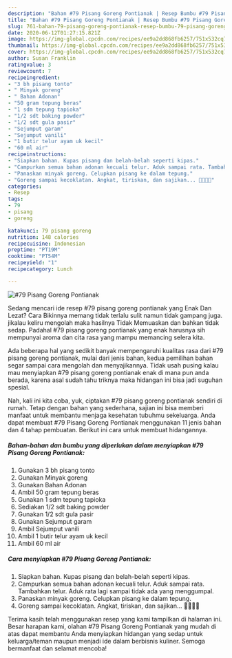 ```yaml
---
description: "Bahan #79 Pisang Goreng Pontianak | Resep Bumbu #79 Pisang Goreng Pontianak Yang Enak Dan Mudah"
title: "Bahan #79 Pisang Goreng Pontianak | Resep Bumbu #79 Pisang Goreng Pontianak Yang Enak Dan Mudah"
slug: 761-bahan-79-pisang-goreng-pontianak-resep-bumbu-79-pisang-goreng-pontianak-yang-enak-dan-mudah
date: 2020-06-12T01:27:15.821Z
image: https://img-global.cpcdn.com/recipes/ee9a2dd868fb6257/751x532cq70/79-pisang-goreng-pontianak-foto-resep-utama.jpg
thumbnail: https://img-global.cpcdn.com/recipes/ee9a2dd868fb6257/751x532cq70/79-pisang-goreng-pontianak-foto-resep-utama.jpg
cover: https://img-global.cpcdn.com/recipes/ee9a2dd868fb6257/751x532cq70/79-pisang-goreng-pontianak-foto-resep-utama.jpg
author: Susan Franklin
ratingvalue: 3
reviewcount: 7
recipeingredient:
- "3 bh pisang tonto"
- " Minyak goreng"
- " Bahan Adonan"
- "50 gram tepung beras"
- "1 sdm tepung tapioka"
- "1/2 sdt baking powder"
- "1/2 sdt gula pasir"
- "Sejumput garam"
- "Sejumput vanili"
- "1 butir telur ayam uk kecil"
- "60 ml air"
recipeinstructions:
- "Siapkan bahan. Kupas pisang dan belah-belah seperti kipas."
- "Campurkan semua bahan adonan kecuali telur. Aduk sampai rata. Tambahkan telur. Aduk rata lagi sampai tidak ada yang menggumpal."
- "Panaskan minyak goreng. Celupkan pisang ke dalam tepung."
- "Goreng sampai kecoklatan. Angkat, tiriskan, dan sajikan... 👩‍🍳👩‍🍳"
categories:
- Resep
tags:
- 79
- pisang
- goreng

katakunci: 79 pisang goreng 
nutrition: 148 calories
recipecuisine: Indonesian
preptime: "PT19M"
cooktime: "PT54M"
recipeyield: "1"
recipecategory: Lunch

---
```



![#79 Pisang Goreng Pontianak](https://img-global.cpcdn.com/recipes/ee9a2dd868fb6257/751x532cq70/79-pisang-goreng-pontianak-foto-resep-utama.jpg)

Sedang mencari ide resep #79 pisang goreng pontianak yang Enak Dan Lezat? Cara Bikinnya memang tidak terlalu sulit namun tidak gampang juga. jikalau keliru mengolah maka hasilnya Tidak Memuaskan dan bahkan tidak sedap. Padahal #79 pisang goreng pontianak yang enak harusnya sih mempunyai aroma dan cita rasa yang mampu memancing selera kita.



Ada beberapa hal yang sedikit banyak mempengaruhi kualitas rasa dari #79 pisang goreng pontianak, mulai dari jenis bahan, kedua pemilihan bahan segar sampai cara mengolah dan menyajikannya. Tidak usah pusing kalau mau menyiapkan #79 pisang goreng pontianak enak di mana pun anda berada, karena asal sudah tahu triknya maka hidangan ini bisa jadi suguhan spesial.


Nah, kali ini kita coba, yuk, ciptakan #79 pisang goreng pontianak sendiri di rumah. Tetap dengan bahan yang sederhana, sajian ini bisa memberi manfaat untuk membantu menjaga kesehatan tubuhmu sekeluarga. Anda dapat membuat #79 Pisang Goreng Pontianak menggunakan 11 jenis bahan dan 4 tahap pembuatan. Berikut ini cara untuk membuat hidangannya.

<!--inarticleads1-->

##### Bahan-bahan dan bumbu yang diperlukan dalam menyiapkan #79 Pisang Goreng Pontianak:

1. Gunakan 3 bh pisang tonto
1. Gunakan  Minyak goreng
1. Gunakan  Bahan Adonan
1. Ambil 50 gram tepung beras
1. Gunakan 1 sdm tepung tapioka
1. Sediakan 1/2 sdt baking powder
1. Gunakan 1/2 sdt gula pasir
1. Gunakan Sejumput garam
1. Ambil Sejumput vanili
1. Ambil 1 butir telur ayam uk kecil
1. Ambil 60 ml air




<!--inarticleads2-->

##### Cara menyiapkan #79 Pisang Goreng Pontianak:

1. Siapkan bahan. Kupas pisang dan belah-belah seperti kipas.
1. Campurkan semua bahan adonan kecuali telur. Aduk sampai rata. Tambahkan telur. Aduk rata lagi sampai tidak ada yang menggumpal.
1. Panaskan minyak goreng. Celupkan pisang ke dalam tepung.
1. Goreng sampai kecoklatan. Angkat, tiriskan, dan sajikan... 👩‍🍳👩‍🍳




Terima kasih telah menggunakan resep yang kami tampilkan di halaman ini. Besar harapan kami, olahan #79 Pisang Goreng Pontianak yang mudah di atas dapat membantu Anda menyiapkan hidangan yang sedap untuk keluarga/teman maupun menjadi ide dalam berbisnis kuliner. Semoga bermanfaat dan selamat mencoba!
